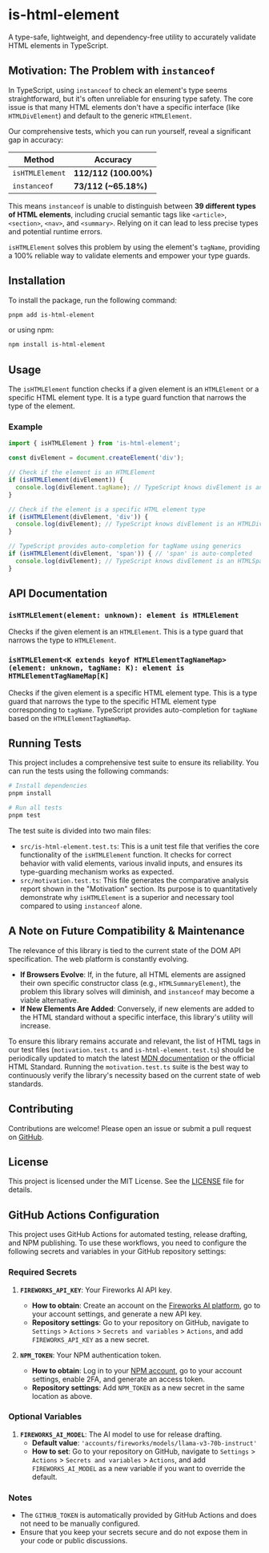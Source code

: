 # is-html-element

A type-safe, lightweight, and dependency-free utility to accurately validate HTML elements in TypeScript.

## Motivation: The Problem with `instanceof`

In TypeScript, using `instanceof` to check an element's type seems straightforward, but it's often unreliable for ensuring type safety. The core issue is that many HTML elements don't have a specific interface (like `HTMLDivElement`) and default to the generic `HTMLElement`.

Our comprehensive tests, which you can run yourself, reveal a significant gap in accuracy:

| Method          | Accuracy                          |
| --------------- | --------------------------------- |
| `isHTMLElement` | **112/112 (100.00%)**             |
| `instanceof`    | **73/112 (~65.18%)**              |

This means `instanceof` is unable to distinguish between **39 different types of HTML elements**, including crucial semantic tags like `<article>`, `<section>`, `<nav>`, and `<summary>`. Relying on it can lead to less precise types and potential runtime errors.

`isHTMLElement` solves this problem by using the element's `tagName`, providing a 100% reliable way to validate elements and empower your type guards.

## Installation

To install the package, run the following command:

```bash
pnpm add is-html-element
```

or using npm:

```bash
npm install is-html-element
```

## Usage

The `isHTMLElement` function checks if a given element is an `HTMLElement` or a specific HTML element type. It is a type guard function that narrows the type of the element.

### Example

```typescript
import { isHTMLElement } from 'is-html-element';

const divElement = document.createElement('div');

// Check if the element is an HTMLElement
if (isHTMLElement(divElement)) {
  console.log(divElement.tagName); // TypeScript knows divElement is an HTMLElement
}

// Check if the element is a specific HTML element type
if (isHTMLElement(divElement, 'div')) {
  console.log(divElement); // TypeScript knows divElement is an HTMLDivElement
}

// TypeScript provides auto-completion for tagName using generics
if (isHTMLElement(divElement, 'span')) { // 'span' is auto-completed
  console.log(divElement); // TypeScript knows divElement is an HTMLSpanElement
}
```

## API Documentation

### `isHTMLElement(element: unknown): element is HTMLElement`

Checks if the given element is an `HTMLElement`. This is a type guard that narrows the type to `HTMLElement`.

### `isHTMLElement<K extends keyof HTMLElementTagNameMap>(element: unknown, tagName: K): element is HTMLElementTagNameMap[K]`

Checks if the given element is a specific HTML element type. This is a type guard that narrows the type to the specific HTML element type corresponding to `tagName`. TypeScript provides auto-completion for `tagName` based on the `HTMLElementTagNameMap`.

## Running Tests

This project includes a comprehensive test suite to ensure its reliability. You can run the tests using the following commands:

```bash
# Install dependencies
pnpm install

# Run all tests
pnpm test
```

The test suite is divided into two main files:

-   `src/is-html-element.test.ts`: This is a unit test file that verifies the core functionality of the `isHTMLElement` function. It checks for correct behavior with valid elements, various invalid inputs, and ensures its type-guarding mechanism works as expected.
-   `src/motivation.test.ts`: This file generates the comparative analysis report shown in the "Motivation" section. Its purpose is to quantitatively demonstrate why `isHTMLElement` is a superior and necessary tool compared to using `instanceof` alone.

## A Note on Future Compatibility & Maintenance

The relevance of this library is tied to the current state of the DOM API specification. The web platform is constantly evolving.

-   **If Browsers Evolve**: If, in the future, all HTML elements are assigned their own specific constructor class (e.g., `HTMLSummaryElement`), the problem this library solves will diminish, and `instanceof` may become a viable alternative.
-   **If New Elements Are Added**: Conversely, if new elements are added to the HTML standard without a specific interface, this library's utility will increase.

To ensure this library remains accurate and relevant, the list of HTML tags in our test files (`motivation.test.ts` and `is-html-element.test.ts`) should be periodically updated to match the latest [MDN documentation](https://developer.mozilla.org/en-US/docs/Web/API/Document/createElement#elements_and_their_interfaces) or the official HTML Standard. Running the `motivation.test.ts` suite is the best way to continuously verify the library's necessity based on the current state of web standards.

## Contributing

Contributions are welcome! Please open an issue or submit a pull request on [GitHub](https://github.com/devcomfort/is-html-element).

## License

This project is licensed under the MIT License. See the [LICENSE](LICENSE) file for details.

## GitHub Actions Configuration

This project uses GitHub Actions for automated testing, release drafting, and NPM publishing. To use these workflows, you need to configure the following secrets and variables in your GitHub repository settings:

### Required Secrets

1. **`FIREWORKS_API_KEY`**: Your Fireworks AI API key.
   - **How to obtain**: Create an account on the [Fireworks AI platform](https://fireworks.ai/), go to your account settings, and generate a new API key.
   - **Repository settings**: Go to your repository on GitHub, navigate to `Settings` > `Actions` > `Secrets and variables` > `Actions`, and add `FIREWORKS_API_KEY` as a new secret.

2. **`NPM_TOKEN`**: Your NPM authentication token.
   - **How to obtain**: Log in to your [NPM account](https://www.npmjs.com/), go to your account settings, enable 2FA, and generate an access token.
   - **Repository settings**: Add `NPM_TOKEN` as a new secret in the same location as above.

### Optional Variables

1. **`FIREWORKS_AI_MODEL`**: The AI model to use for release drafting.
   - **Default value**: `'accounts/fireworks/models/llama-v3-70b-instruct'`
   - **How to set**: Go to your repository on GitHub, navigate to `Settings` > `Actions` > `Secrets and variables` > `Actions`, and add `FIREWORKS_AI_MODEL` as a new variable if you want to override the default.

### Notes

- The `GITHUB_TOKEN` is automatically provided by GitHub Actions and does not need to be manually configured.
- Ensure that you keep your secrets secure and do not expose them in your code or public discussions.
